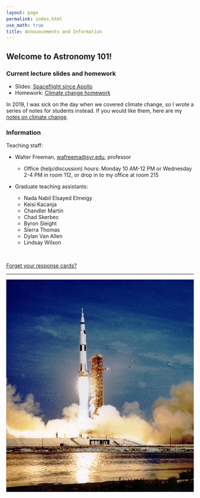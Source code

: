 ```yaml
---
layout: page 
permalink: index.html
use_math: true 
title: Announcements and Information
---
```


## Welcome to Astronomy 101!


### Current lecture slides and homework

* Slides: <a href="slides/lecture24/lecture24.pdf">Spaceflight since Apollo</a>
* Homework: <a href="tutorials/climate-change-homework/climate-change.pdf">Climate change homework</a>

In 2019, I was sick on the day when we covered climate change, so I wrote a series of notes for students instead. If you would like them, here are my <a href="climate-change.html">notes on climate change</a>.


### Information

Teaching staff:

* Walter Freeman, <wafreema@syr.edu>, professor
  * Office (help/discussion) hours: Monday 10 AM-12 PM or Wednesday 2-4 PM in room 112, or drop in to my office at room 215

* Graduate teaching assistants:
  - Nada Nabil Elsayed Elmeigy
  - Keisi Kacanja
  - Chandler Martin
  - Chad Skerbec
  - Byron Sleight
  - Sierra Thomas
  - Dylan Van Allen
  - Lindsay Wilson
    
<br>


<a href="cards.html">Forget your response cards?</a>

---

<center> <img src="8909250~medium.jpg">
<br>
